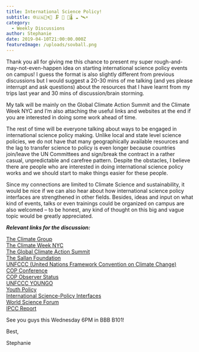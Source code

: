 ```yaml
---
title: International Science Policy!
subtitle: 🌐🇺🇳🔬⚗️🔭 🗜️ 🤖 📐🌡️ ☁️ 🛰️☀️
category:
  - Weekly Discussions
author: Stephanie
date: 2019-04-10T21:00:00.000Z
featureImage: /uploads/sovball.png
---
```

Thank you all for giving me this chance to present my super rough-and-may-not-even-happen idea on starting international science policy events on campus! I guess the format is also slightly different from previous discussions but I would suggest a 20-30 mins of me talking (and yes please interrupt and ask questions) about the resources that I have learnt from my trips last year and 30 mins of discussion/brain storming.

My talk will be mainly on the Global Climate Action Summit and the Climate Week NYC and I’m also attaching the useful links and websites at the end if you are interested in doing some work ahead of time.

The rest of time will be everyone talking about ways to be engaged in international science policy making. Unlike local and state level science policies, we do not have that many geographically available resources and the lag to transfer science to policy is even longer because countries join/leave the UN Committees and sign/break the contract in a rather casual, unpredictable and carefree pattern. Despite the obstacles, I believe there are people who are interested in doing international science policy works and we should start to make things easier for these people.

Since my connections are limited to Climate Science and sustainability, it would be nice if we can also hear about how international science policy interfaces are strengthened in other fields. Besides, ideas and input on what kind of events, talks or even trainings could be organized on campus are also welcomed – to be honest, any kind of thought on this big and vague topic would be greatly appreciated.

***Relevant links for the discussion:***

[The Climate Group](https://www.theclimategroup.org/)\
[The Climate Week NYC](https://www.climateweeknyc.org/)\
[The Global Climate Action Summit](https://www.globalclimateactionsummit.org/)\
[The Sallan Foundation](https://www.sallan.org/Climate-Week-NYC-2018-Event-Fighting-Back/)\
[UNFCCC (United Nations Framework Convention on Climate Change)](https://unfccc.int/)\
[COP Conference](https://unfccc.int/process/bodies/supreme-bodies/conference-of-the-parties-cop)\
[COP Observer Status](https://unfccc.int/process-and-meetings/parties-non-party-stakeholders/non-party-stakeholders/overview)\
[UNFCCC YOUNGO](http://www.youthpolicy.org/blog/structures/conference-of-youth/)\
[Youth Policy](http://www.youthpolicy.org/faq/#youthpolicyatinternationallevel)\
[International Science-Policy Interfaces](http://www.unesco.org/new/en/natural-sciences/science-technology/science-policy-and-society/science-diplomacy/international-science-policy-interfaces/)\
[World Science Forum](https://worldscienceforum.org/)\
[IPCC Report](https://www.ipcc.ch/sr15/)

See you guys this Wednesday 6PM in BBB B101!

Best,

Stephanie